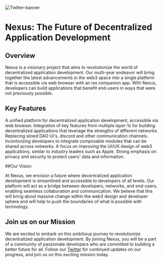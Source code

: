 ![Twitter-banner](https://user-images.githubusercontent.com/32852637/222915712-93794704-3109-4edc-9c0c-95cb52d9ec17.png)

# Nexus: The Future of Decentralized Application Development

## Overview

Nexus is a visionary project that aims to revolutionize the world of decentralized application development. Our multi-year endeavor will bring together the latest advancements in the web3 space into a single platform that is accessible via web browser with an ios companion app. With Nexus, developers can build applications that benefit end-users in ways that were not previously possible.

## Key Features

A unified platform for decentralized application development, accessible via web browser.
Integration of key features from multiple layer-1s for building decentralized applications that leverage the strengths of different networks.
Replacing siloed DAO UI's, discord and other communication channels.
Incentivizing developers to integrate composable modules that can be shared across networks.
A focus on improving the UI/UX design of web3 applications, similar to industry leaders such as Apple.
Strong emphasis on privacy and security to protect users' data and information.

##Our Vision

At Nexus, we envision a future where decentralized application development is streamlined and accessible to developers of all levels. Our platform will act as a bridge between developers, networks, and end-users, enabling seamless collaboration and communication. We believe that this will bring about massive change within the web3 design and developer sphere and will help to push the boundaries of what is possible with technology.

## Join us on our Mission

We are excited to embark on this ambitious journey to revolutionize decentralized application development. By joining Nexus, you will be a part of a community of passionate developers who are committed to building a better future for all. Follow our [Twitter](twitter.com/devsuite) for continued updates on our progress, and join us on this exciting mission today.
